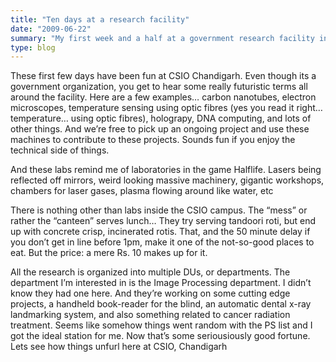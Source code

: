 ```yaml
---
title: "Ten days at a research facility"
date: "2009-06-22"
summary: "My first week and a half at a government research facility in India"
type: blog
---
```


These first few days have been fun at CSIO Chandigarh. Even though its a government organization, you get to hear some really futuristic terms all around the facility. Here are a few examples… carbon nanotubes, electron microscopes, temperature sensing using optic fibres (yes you read it right… temperature… using optic fibres), holograpy, DNA computing, and lots of other things. And we’re free to pick up an ongoing project and use these machines to contribute to these projects. Sounds fun if you enjoy the technical side of things.

And these labs remind me of laboratories in the game Halflife. Lasers being reflected off mirrors, weird looking massive machinery, gigantic workshops, chambers for laser gases, plasma flowing around like water, etc

There is nothing other than labs inside the CSIO campus. The “mess” or rather the “canteen” serves lunch… They try serving tandoori roti, but end up with concrete crisp, incinerated rotis. That, and the 50 minute delay if you don’t get in line before 1pm, make it one of the not-so-good places to eat. But the price: a mere Rs. 10 makes up for it.

All the research is organized into multiple DUs, or departments. The department I’m interested in is the Image Processing department. I didn’t know they had one here. And they’re working on some cutting edge projects, a handheld book-reader for the blind, an automatic dental x-ray landmarking system, and also something related to cancer radiation treatment. Seems like somehow things went random with the PS list and I got the ideal station for me. Now that’s some seriousiously good fortune. Lets see how things unfurl here at CSIO, Chandigarh
